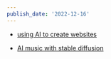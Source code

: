 ```yaml
---
publish_date: '2022-12-16'
---
```

- [using AI to create websites](https://www.youtube.com/watch?v=CQt26KNuGdo)

- [AI music with stable diffusion](https://www.riffusion.com/?&prompt=relaxing+dubstep+with+piano+in+the+style+of+skrillex&denoising=0.75&seedImageId=og_beat)
